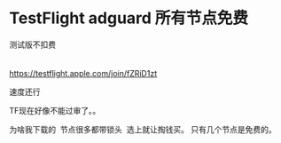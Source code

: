 # TestFlight adguard 所有节点免费


测试版不扣费<br />
<br />
<br />
https://testflight.apple.com/join/fZRiD1zt

速度还行

TF现在好像不能过审了。。

为啥我下载的&nbsp;&nbsp;节点很多都带锁头&nbsp;&nbsp;选上就让掏钱买。 只有几个节点是免费的。
